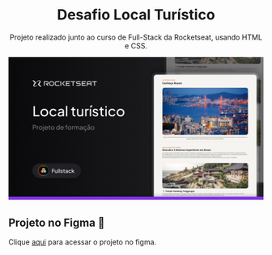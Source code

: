 <h1 align="center">Desafio Local Turístico</h1>
<p align="center">Projeto realizado junto ao curso de Full-Stack da Rocketseat, usando HTML e CSS.</p>
<img src="assets/thumbnail.jpg">
<h2>Projeto no Figma 🎨</h2>
<p>Clique <a href="https://www.figma.com/community/file/1384542229391733447/local-turistico"> aqui</a> para acessar o projeto no figma.</p>
